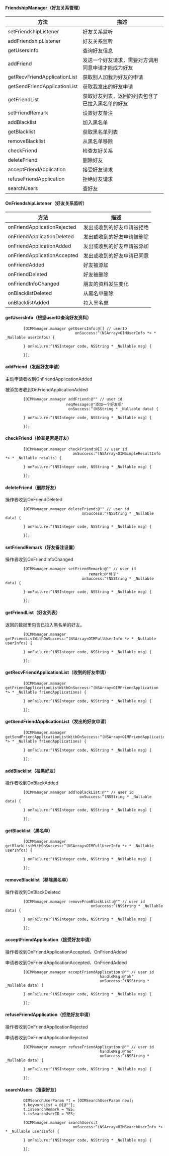#### FriendshipManager（好友关系管理）

| 方法                         | 描述                                               |
| ---------------------------- | -------------------------------------------------- |
| setFriendshipListener        | 好友关系监听                                       |
| addFriendshipListener        | 好友关系监听                                       |
| getUsersInfo                 | 查询好友信息                                       |
| addFriend                    | 发送一个好友请求，需要对方调用同意申请才能成为好友 |
| getRecvFriendApplicationList | 获取别人加我为好友的申请                           |
| getSendFriendApplicationList | 获取我发出的好友申请                               |
| getFriendList                | 获取好友列表，返回的列表包含了已拉入黑名单的好友   |
| setFriendRemark              | 设置好友备注                                       |
| addBlacklist                 | 加入黑名单                                         |
| getBlacklist                 | 获取黑名单列表                                     |
| removeBlacklist              | 从黑名单移除                                       |
| checkFriend                  | 检查友好关系                                       |
| deleteFriend                 | 删除好友                                           |
| acceptFriendApplication      | 接受好友请求                                       |
| refuseFriendApplication      | 拒绝好友请求                                       |
| searchUsers                  | 查好友                                             |



#### OnFriendshipListener（好友关系监听）

| 方法                        | 描述                       |
| --------------------------- | -------------------------- |
| onFriendApplicationRejected | 发出或收到的好友申请被拒绝 |
| onFriendApplicationDeleted  | 发出或收到的好友申请被删除 |
| onFriendApplicationAdded    | 发出或收到的好友申请被添加 |
| onFriendApplicationAccepted | 发出或收到的好友申请已同意 |
| onFriendAdded               | 好友被添加                 |
| onFriendDeleted             | 好友被删除                 |
| onFriendInfoChanged         | 朋友的资料发生变化         |
| onBlacklistDeleted          | 从黑名单删除               |
| onBlacklistAdded            | 拉入黑名单                 |



#### getUsersInfo（根据userID查询好友资料）

```
        [OIMManager.manager getUsersInfo:@[] // userID
                               onSuccess:^(NSArray<OIMUserInfo *> * _Nullable userInfos) {

        } onFailure:^(NSInteger code, NSString * _Nullable msg) {

        }];
```



#### addFriend（发起好友申请）

主动申请者收到OnFriendApplicationAdded

被添加者收到OnFriendApplicationAdded 

```
        [OIMManager.manager addFriend:@"" // user id
                           reqMessage:@"添加一个好友呗"
                            onSuccess:^(NSString * _Nullable data) {

        } onFailure:^(NSInteger code, NSString * _Nullable msg) {

        }];
```



#### checkFriend（检查是否是好友）

```
        [OIMManager.manager checkFriend:@[] // user id
                              onSuccess:^(NSArray<OIMSimpleResultInfo *> * _Nullable results) {

        } onFailure:^(NSInteger code, NSString * _Nullable msg) {

        }];
```



#### deleteFriend（删除好友）

操作者收到OnFriendDeleted

```
        [OIMManager.manager deleteFriend:@"" // user id
                                  onSuccess:^(NSString * _Nullable data) {
            
        } onFailure:^(NSInteger code, NSString * _Nullable msg) {

        }];
```



#### setFriendRemark（好友备注设置）

操作者收到OnFriendInfoChanged

```
        [OIMManager.manager setFriendRemark:@"" // user id
                                     remark:@"玲子"
                                  onSuccess:^(NSString * _Nullable data) {
            
        } onFailure:^(NSInteger code, NSString * _Nullable msg) {

        }];
```



#### getFriendList（好友列表）

返回的数据里包含已拉入黑名单的好友。

```
        [OIMManager.manager getFriendListWithOnSuccess:^(NSArray<OIMFullUserInfo *> * _Nullable userInfos) {

        } onFailure:^(NSInteger code, NSString * _Nullable msg) {

        }];
```



#### getRecvFriendApplicationList（收到的好友申请）

```
        [OIMManager.manager getFriendApplicationListWithOnSuccess:^(NSArray<OIMFriendApplication *> * _Nullable friendApplications) {
        
        } onFailure:^(NSInteger code, NSString * _Nullable msg) {
        
        }];
```



#### getSendFriendApplicationList（发出的好友申请）

```
        [OIMManager.manager getSendFriendApplicationListWithOnSuccess:^(NSArray<OIMFriendApplication *> * _Nullable friendApplications) {
        
        } onFailure:^(NSInteger code, NSString * _Nullable msg) {

        }];
```



#### addBlacklist（拉黑好友）

操作者收到OnBlackAdded

```
        [OIMManager.manager addToBlackList:@"" // user id
                                 onSuccess:^(NSString * _Nullable data) {
        
        } onFailure:^(NSInteger code, NSString * _Nullable msg) {

        }];
```



#### getBlacklist（黑名单）

```
        [OIMManager.manager getBlackListWithOnSuccess:^(NSArray<OIMFullUserInfo *> * _Nullable userInfos) {
            
        } onFailure:^(NSInteger code, NSString * _Nullable msg) {

        }];
```



#### removeBlacklist（移除黑名单）

操作者收到OnBlackDeleted

```
        [OIMManager.manager removeFromBlackList:@"" // user id
                                      onSuccess:^(NSString * _Nullable data) {
            
        } onFailure:^(NSInteger code, NSString * _Nullable msg) {

        }];
```



#### acceptFriendApplication（接受好友申请）

操作者收到OnFriendApplicationAccepted、OnFriendAdded

申请者收到OnFriendApplicationAccepted、OnFriendAdded

```
        [OIMManager.manager acceptFriendApplication:@"" // user id
                                          handleMsg:@"ok"
                                          onSuccess:^(NSString * _Nullable data) {
            
        } onFailure:^(NSInteger code, NSString * _Nullable msg) {

        }];
```



#### refuseFriendApplication（拒绝好友申请）

操作者收到OnFriendApplicationRejected

申请者收到OnFriendApplicationRejected 

```
        [OIMManager.manager refuseFriendApplication:@"" // user id 
                                          handleMsg:@"no"
                                          onSuccess:^(NSString * _Nullable data) {
            
        } onFailure:^(NSInteger code, NSString * _Nullable msg) {

        }];
```



#### searchUsers（搜索好友）

```
        OIMSearchUserParam *t = [OIMSearchUserParam new];
        t.keywordList = @[@""];
        t.isSearchRemark = YES;
        t.isSearchUserID = YES;
        
        [OIMManager.manager searchUsers:t
                              onSuccess:^(NSArray<OIMSearchUserInfo *> * _Nullable usersInfo) {
            
        } onFailure:^(NSInteger code, NSString * _Nullable msg) {

        }];
```
